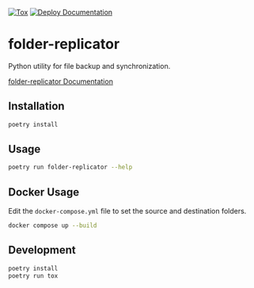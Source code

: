 [![Tox](https://github.com/pmpbaptista/folder-replicator/actions/workflows/tox.yml/badge.svg)](https://github.com/pmpbaptista/folder-replicator/actions/workflows/tox.yml)
[![Deploy Documentation](https://github.com/pmpbaptista/folder-replicator/actions/workflows/docs.yml/badge.svg)](https://github.com/pmpbaptista/folder-replicator/actions/workflows/docs.yml)

# folder-replicator
Python utility for file backup and synchronization.

[folder-replicator Documentation](https://pmpbaptista.github.io/folder-replicator/)

## Installation
```bash
poetry install
```

## Usage
```bash
poetry run folder-replicator --help
```

## Docker Usage
Edit the `docker-compose.yml` file to set the source and destination folders.
```bash
docker compose up --build
```

## Development
```bash
poetry install
poetry run tox
```
